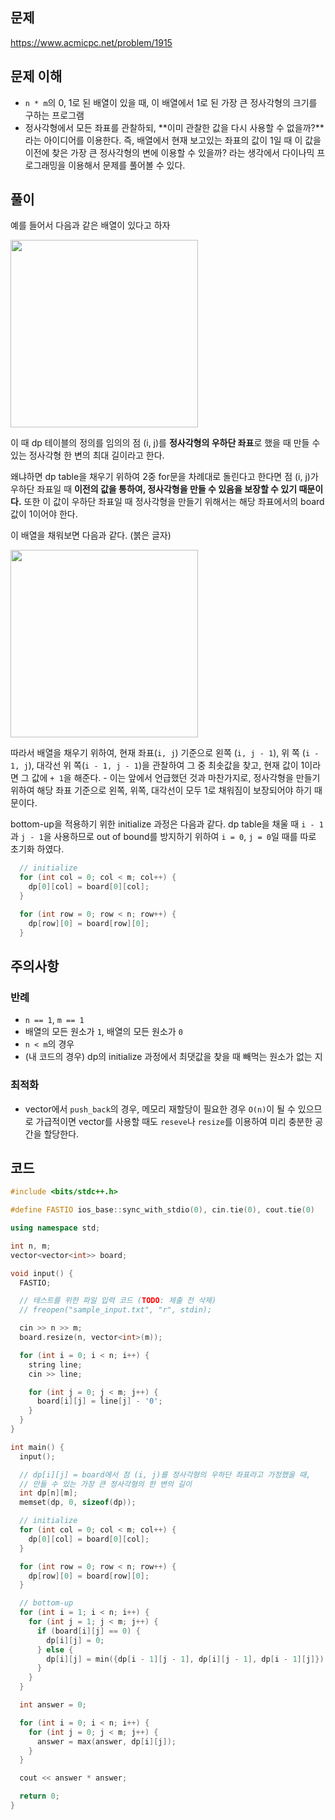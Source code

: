 ## 문제

https://www.acmicpc.net/problem/1915

## 문제 이해

- `n * m`의 0, 1로 된 배열이 있을 때, 이 배열에서 1로 된 가장 큰 정사각형의 크기를 구하는 프로그램
- 정사각형에서 모든 좌표를 관찰하되, **이미 관찰한 값을 다시 사용할 수 없을까?**라는 아이디어를 이용한다.
  즉, 배열에서 현재 보고있는 좌표의 값이 1일 때 이 값을 이전에 찾은 가장 큰 정사각형의 변에 이용할 수 있을까? 라는 생각에서 다이나믹 프로그래밍을 이용해서 문제를 풀어볼 수 있다.

## 풀이

예를 들어서 다음과 같은 배열이 있다고 하자

<img src="https://i.imgur.com/J3XzKsU.png" width="300"/>

이 때 dp 테이블의 정의를 임의의 점 (i, j)를 **정사각형의 우하단 좌표**로 했을 때 만들 수 있는 정사각형 한 변의 최대 길이라고 한다.

왜냐하면 dp table을 채우기 위하여 2중 for문을 차례대로 돌린다고 한다면 점 (i, j)가 우하단 좌표일 때 **이전의 값을 통하여, 정사각형을 만들 수 있음을 보장할 수 있기 때문이다.** 또한 이 값이 우하단 좌표일 때 정사각형을 만들기 위해서는 해당 좌표에서의 board 값이 1이어야 한다.

이 배열을 채워보면 다음과 같다. (붉은 글자)

<img src="https://i.imgur.com/KPaE0Kg.png" width="300" />

따라서 배열을 채우기 위하여, 현재 좌표(`i, j`) 기준으로 왼쪽 (`i, j - 1`), 위 쪽 (`i - 1, j`), 대각선 위 쪽(`i - 1, j - 1`)을 관찰하여 그 중 최솟값을 찾고, 현재 값이 1이라면 그 값에 `+ 1`을 해준다. - 이는 앞에서 언급했던 것과 마찬가지로, 정사각형을 만들기 위하여 해당 좌표 기준으로 왼쪽, 위쪽, 대각선이 모두 1로 채워짐이 보장되어야 하기 때문이다.

bottom-up을 적용하기 위한 initialize 과정은 다음과 같다.
dp table을 채울 때 `i - 1`과 `j - 1`을 사용하므로 out of bound를 방지하기 위하여 `i = 0`, `j = 0`일 때를 따로 초기화 하였다.

```c++
  // initialize
  for (int col = 0; col < m; col++) {
    dp[0][col] = board[0][col];
  }

  for (int row = 0; row < n; row++) {
    dp[row][0] = board[row][0];
  }

```

## 주의사항

### 반례

- `n == 1`, `m == 1`
- 배열의 모든 원소가 `1`, 배열의 모든 원소가 `0`
- `n < m`의 경우
- (내 코드의 경우) dp의 initialize 과정에서 최댓값을 찾을 때 빼먹는 원소가 없는 지

### 최적화

- vector에서 `push_back`의 경우, 메모리 재할당이 필요한 경우 `O(n)`이 될 수 있으므로 가급적이면 vector를 사용할 때도 `reseve`나 `resize`를 이용하여 미리 충분한 공간을 할당한다.

## 코드

```c++
#include <bits/stdc++.h>

#define FASTIO ios_base::sync_with_stdio(0), cin.tie(0), cout.tie(0)

using namespace std;

int n, m;
vector<vector<int>> board;

void input() {
  FASTIO;

  // 테스트를 위한 파일 입력 코드 (TODO: 제출 전 삭제)
  // freopen("sample_input.txt", "r", stdin);

  cin >> n >> m;
  board.resize(n, vector<int>(m));

  for (int i = 0; i < n; i++) {
    string line;
    cin >> line;

    for (int j = 0; j < m; j++) {
      board[i][j] = line[j] - '0';
    }
  }
}

int main() {
  input();

  // dp[i][j] = board에서 점 (i, j)를 정사각형의 우하단 좌표라고 가정했을 때,
  // 만들 수 있는 가장 큰 정사각형의 한 변의 길이
  int dp[n][m];
  memset(dp, 0, sizeof(dp));

  // initialize
  for (int col = 0; col < m; col++) {
    dp[0][col] = board[0][col];
  }

  for (int row = 0; row < n; row++) {
    dp[row][0] = board[row][0];
  }

  // bottom-up
  for (int i = 1; i < n; i++) {
    for (int j = 1; j < m; j++) {
      if (board[i][j] == 0) {
        dp[i][j] = 0;
      } else {
        dp[i][j] = min({dp[i - 1][j - 1], dp[i][j - 1], dp[i - 1][j]}) + 1;
      }
    }
  }

  int answer = 0;

  for (int i = 0; i < n; i++) {
    for (int j = 0; j < m; j++) {
      answer = max(answer, dp[i][j]);
    }
  }

  cout << answer * answer;

  return 0;
}

```

